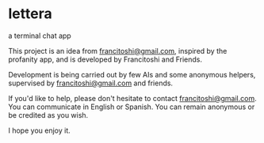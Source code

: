 # lettera
a terminal chat app

This project is an idea from francitoshi@gmail.com, inspired by the profanity 
app, and is developed by Francitoshi and Friends.

Development is being carried out by few AIs and some anonymous helpers, 
supervised by francitoshi@gmail.com and friends.

If you'd like to help, please don't hesitate to contact francitoshi@gmail.com. 
You can communicate in English or Spanish. You can remain anonymous or be 
credited as you wish.

I hope you enjoy it.
